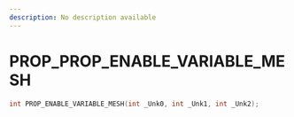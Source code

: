 ```yaml
---
description: No description available 
---
```


# PROP\_PROP_ENABLE_VARIABLE_MESH

```cpp
int PROP_ENABLE_VARIABLE_MESH(int _Unk0, int _Unk1, int _Unk2);
```